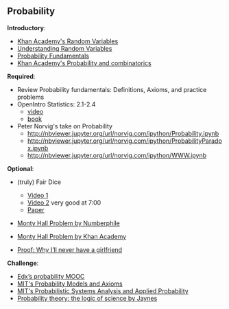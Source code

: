 Probability
----

__Introductory__:

- [Khan Academy's Random Variables](https://www.khanacademy.org/math/statistics-probability/random-variables-stats-library/discrete-and-continuous-random-variables/v/random-variables)
- [Understanding Random Variables](https://www.youtube.com/watch?v=lHCpYeFvTs0)
- [Probability Fundamentals](https://www.macmillanmh.com/math/mathconnects/assets/mhln/00061621/00061621.swf)
- [Khan Academy's Probability and combinatorics](https://www.khanacademy.org/math/probability/probability-and-combinatorics-topic)

__Required__:

- Review Probability fundamentals: Definitions, Axioms, and practice problems
- OpenIntro Statistics: 2.1-2.4
    - [video](https://www.youtube.com/watch?list=PLkIselvEzpM5EgoOajhw83Ax_FktnlD6n&v=rG-SLQ2uF8U)
    - [book](https://drive.google.com/file/d/0B-DHaDEbiOGkc1RycUtIcUtIelE/view)
- Peter Norvig's take on Probability
    + http://nbviewer.jupyter.org/url/norvig.com/ipython/Probability.ipynb
    + http://nbviewer.jupyter.org/url/norvig.com/ipython/ProbabilityParadox.ipynb
    + http://nbviewer.jupyter.org/url/norvig.com/ipython/WWW.ipynb

__Optional__:

- (truly) Fair Dice
    - [Video 1](https://www.youtube.com/watch?v=G7zT9MljJ3Y)
    - [Video 2](https://www.youtube.com/watch?v=8UUPlImm0dM) very good at 7:00
    - [Paper](http://statweb.stanford.edu/~cgates/PERSI/papers/fairdice.pdf)

- [Monty Hall Problem by Numberphile](https://www.youtube.com/watch?v=4Lb-6rxZxx0)
- [Monty Hall Problem by Khan Academy](https://www.khanacademy.org/math/precalculus/prob-comb/dependent-events-precalc/v/monty-hall-problem)
- [Proof: Why I’ll never have a girlfriend](https://logological.org/girlfriend)

__Challenge__:

- [Edx’s probability MOOC](https://courses.edx.org/courses/course-v1:MITx+6.041x_3+2T2016/info)
- [MIT's Probability Models and Axioms](https://ocw.mit.edu/courses/electrical-engineering-and-computer-science/6-041-probabilistic-systems-analysis-and-applied-probability-fall-2010/video-lectures/lecture-1-probability-models-and-axioms/)
- [MIT's Probabilistic Systems Analysis and Applied Probability](https://ocw.mit.edu/courses/electrical-engineering-and-computer-science/6-041-probabilistic-systems-analysis-and-applied-probability-fall-2010/)
- [Probability theory: the logic of science by Jaynes](http://www.med.mcgill.ca/epidemiology/hanley/bios601/GaussianModel/JaynesProbabilityTheory.pdf)
